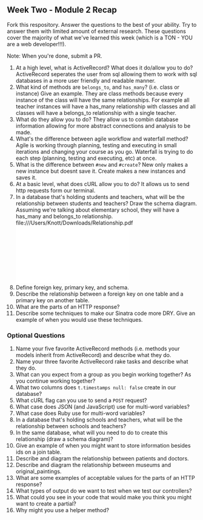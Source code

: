 ## Week Two - Module 2 Recap

Fork this respository. Answer the questions to the best of your ability. Try to answer them with limited amount of external research. These questions cover the majority of what we've learned this week (which is a TON - YOU are a web developer!!!). 

Note: When you're done, submit a PR. 

1. At a high level, what is ActiveRecord? What does it do/allow you to do?
ActiveRecord seperates the user from sql allowing them to work with sql databases in a more user friendly and readable manner.
2. What kind of methods are `belongs_to`, and `has_many`? (i.e. class or instance) Give an example.
They are class methods because every instance of the class will have the same relationships.
For example all teacher instances will have a has_many relationship with classes and all classes will have a belongs_to relationship with a single teacher.
3. What do they allow you to do?
They allow us to combin database information allowing for more abstract connections and analysis to be made.
4. What's the difference between agile workflow and waterfall method?
Agile is working through planning, testing and executing in small iterations and changing your course as you go.
Waterfall is trying to do each step (planning, testing and executing, etc) at once.
5. What is the difference between `#new` and `#create`?
New only makes a new instance but doesnt save it.
Create makes a new instances and saves it.
6. At a basic level, what does cURL allow you to do?
It allows us to send http requests form our terminal.
7. In a database that's holding students and teachers, what will be the relationship between students and teachers? Draw the schema diagram.
Assuming we're talking about elementary school, they will have a has_many and belongs_to relationship.
file:///Users/Knott/Downloads/Relationship.pdf
![Alt text](/Users/Knott/Downloads/Relationship.pdf?raw=true "Optional Title")
8. Define foreign key, primary key, and schema.
9. Describe the relationship between a foreign key on one table and a primary key on another table.
10. What are the parts of an HTTP response?
11. Describe some techniques to make our Sinatra code more DRY. Give an example of when you would use these techniques.


### Optional Questions

1. Name your five favorite ActiveRecord methods (i.e. methods your models inherit from ActiveRecord) and describe what they do.
2. Name your three favorite ActiveRecord rake tasks and describe what they do.
4. What can you expect from a group as you begin working together? As you continue working together?
5. What two columns does `t.timestamps null: false` create in our database?
6. What cURL flag can you use to send a `POST` request?
7. What case does JSON (and JavaScript) use for multi-word variables?
8. What case does Ruby use for multi-word variables?
9. In a database that's holding schools and teachers, what will be the relationship between schools and teachers?
10. In the same database, what will you need to do to create this relationship (draw a schema diagram)?
11. Give an example of when you might want to store information besides ids on a join table.
12. Describe and diagram the relationship between patients and doctors.
13. Describe and diagram the relationship between museums and original_paintings.
14. What are some examples of acceptable values for the parts of an HTTP response?
15. What types of output do we want to test when we test our controllers?
16. What could you see in your code that would make you think you might want to create a partial?
17. Why might you use a helper method?
